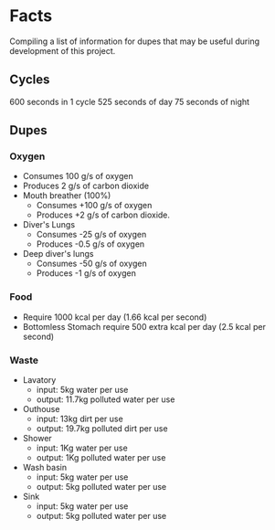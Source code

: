 # Facts

Compiling a list of information for dupes that may be useful during development of this project.

## Cycles

600 seconds in 1 cycle
525 seconds of day
75 seconds of night

## Dupes

### Oxygen

- Consumes 100 g/s of oxygen
- Produces 2 g/s of carbon dioxide
- Mouth breather (100%)
  - Consumes +100 g/s of oxygen
  - Produces +2 g/s of carbon dioxide.
- Diver's Lungs
  - Consumes -25 g/s of oxygen
  - Produces -0.5 g/s of oxygen
- Deep diver's lungs
  - Consumes -50 g/s of oxygen
  - Produces -1 g/s of oxygen

### Food

- Require 1000 kcal per day (1.66 kcal per second)
- Bottomless Stomach require 500 extra kcal per day (2.5 kcal per second)

### Waste

- Lavatory
  - input: 5kg water per use
  - output: 11.7kg polluted water per use
- Outhouse
  - input: 13kg dirt per use
  - output: 19.7kg polluted dirt per use
- Shower
  - input: 1Kg water per use
  - output: 1Kg polluted water per use
- Wash basin
  - input: 5kg water per use
  - output: 5kg polluted water per use
- Sink
  - input: 5kg water per use
  - output: 5kg polluted water per use
